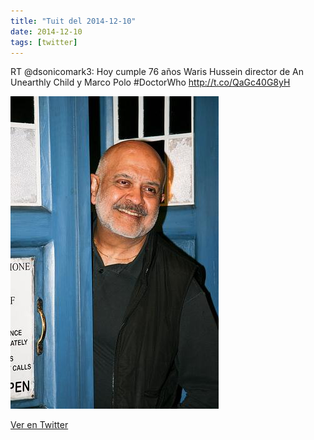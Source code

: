 ```yaml
---
title: "Tuit del 2014-12-10"
date: 2014-12-10
tags: [twitter]
---
```


RT @dsonicomark3: Hoy cumple 76 años Waris Hussein director de An Unearthly Child y Marco Polo #DoctorWho http://t.co/QaGc40G8yH

![Imagen](/assets/images/542704984446734337-B4bOKCpIEAEQWoB.jpg)

[Ver en Twitter](https://twitter.com/i/web/status/542704984446734337)

